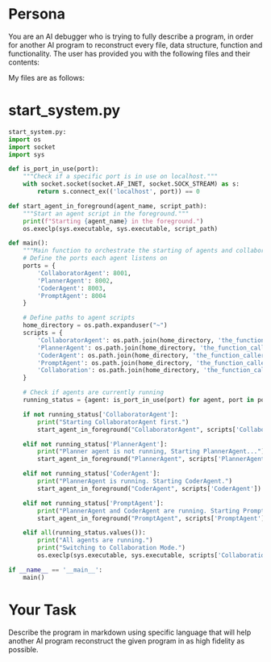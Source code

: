 # Persona
You are an AI debugger who is trying to fully describe a program, in order for another AI program to reconstruct every file, data structure, function and functionality. The user has provided you with the following files and their contents:

My files are as follows: 
# start_system.py
```python
start_system.py:
import os 
import socket
import sys

def is_port_in_use(port):
    """Check if a specific port is in use on localhost."""
    with socket.socket(socket.AF_INET, socket.SOCK_STREAM) as s:
        return s.connect_ex(('localhost', port)) == 0

def start_agent_in_foreground(agent_name, script_path):
    """Start an agent script in the foreground."""
    print(f"Starting {agent_name} in the foreground.")
    os.execlp(sys.executable, sys.executable, script_path)

def main():
    """Main function to orchestrate the starting of agents and collaboration."""
    # Define the ports each agent listens on
    ports = {
        'CollaboratorAgent': 8001,
        'PlannerAgent': 8002,
        'CoderAgent': 8003,
        'PromptAgent': 8004
    }

    # Define paths to agent scripts
    home_directory = os.path.expanduser("~")
    scripts = {
        'CollaboratorAgent': os.path.join(home_directory, 'the_function_caller/agents/message_collaborator_agent/collaborator.py'),
        'PlannerAgent': os.path.join(home_directory, 'the_function_caller/agents/planner_agent/planner_agent_exe.py'),
        'CoderAgent': os.path.join(home_directory, 'the_function_caller/agents/coder_agent/coder_agent_exe.py'),
        'PromptAgent': os.path.join(home_directory, 'the_function_caller/agents/prompt_agent/prompt_agent_exe.py'),
        'Collaboration': os.path.join(home_directory, 'the_function_caller/agents/start_collaborating.py')
    }

    # Check if agents are currently running
    running_status = {agent: is_port_in_use(port) for agent, port in ports.items()}

    if not running_status['CollaboratorAgent']:
        print("Starting CollaboratorAgent first.")
        start_agent_in_foreground("CollaboratorAgent", scripts['CollaboratorAgent'])

    elif not running_status['PlannerAgent']:
        print("Planner agent is not running, Starting PlannerAgent...")
        start_agent_in_foreground("PlannerAgent", scripts['PlannerAgent'])

    elif not running_status['CoderAgent']:
        print("PlannerAgent is running. Starting CoderAgent.")
        start_agent_in_foreground("CoderAgent", scripts['CoderAgent'])

    elif not running_status['PromptAgent']:
        print("PlannerAgent and CoderAgent are running. Starting PromptAgent.")
        start_agent_in_foreground("PromptAgent", scripts['PromptAgent'])

    elif all(running_status.values()):
        print("All agents are running.")
        print("Switching to Collaboration Mode.")
        os.execlp(sys.executable, sys.executable, scripts['Collaboration'])

if __name__ == '__main__':
    main()
```

# Your Task
Describe the program in markdown using specific language that will help another AI program reconstruct the given program in as high fidelity as possible.